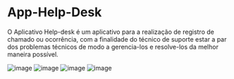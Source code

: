 # App-Help-Desk
O Aplicativo Help-desk é um aplicativo para a realização de registro de chamado ou ocorrência, com a finalidade do técnico de suporte estar a par dos problemas técnicos de modo a gerencia-los e resolve-los da melhor maneira possível.

![image](https://user-images.githubusercontent.com/73638807/198857190-5c552dbf-8c99-47bb-9c02-a669cf1e6126.png)
![image](https://user-images.githubusercontent.com/73638807/198857201-6679c6ed-558b-4caf-98b5-aea96caf8eec.png)
![image](https://user-images.githubusercontent.com/73638807/198857209-b7cefa97-8c40-4410-8496-a753fd5fd25b.png)
![image](https://user-images.githubusercontent.com/73638807/198857214-ccaa9976-333a-4348-9e5f-7286012fb7a9.png)
